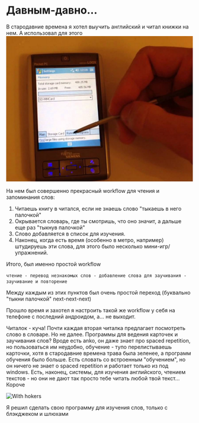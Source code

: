 # Давным-давно...
В стародавние времена я хотел выучить английский и читал книжки на нем. 
А использовал для этого ![Pocket loox](pocket-loox.png)

На нем был совершенно прекрасный workflow для чтения и запоминания слов: 

1. Читаешь книгу в читался, если не знаешь слово "тыкаешь в него палочкой" 
2. Окрывается словарь, где ты смотришь, что оно значит, а дальше еще раз "тыкнув палочкой" 
3. Слово добавляется в список для изучения. 
4. Наконец, когда есть время (особенно в метро, например) штудируешь эти слова, для этого было несколько мини-игр/упражнений. 

Итого, был именно простой workflow 

```
чтение - перевод незнакомых слов - добавление слова для заучивания - заучивание и повторение
```
Между каждым из этих пунктов был очень простой переход (буквально "тыкни палочкой" next-next-next)

Прошло время и захотел я настроить такой же workflow у себя на телефоне с последний андроидом, а... не выходит. 

Читалок - куча! Почти каждая вторая читалка предлагает посмотреть слово в словаре. Но не далее. 
Программы для ведения карточек и заучивания слов? Вроде есть anko, он даже знает про spaced repetition, но пользоваться им неудобно, обучение - тупо перелистываешь карточки, хотя в стародавние времена трава была зеленее, а программ обучения было больше. Есть словать со встроенным "обучением", но он ничего не знает о spaced repetition и работает только из под windows. Есть, наконец, 
системы, для изучения английского, чтением текстов - но они не дают так просто тебе читать любой твой текст... Короче

![With hokers](https://uproxx.files.wordpress.com/2014/11/bendertheoffender.jpg?quality=100&w=650)

Я решил сделать свою программу для изучения слов, только с блэкджеком и шлюхами




